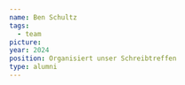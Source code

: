 ```yaml
---
name: Ben Schultz
tags:
  - team
picture:
year: 2024
position: Organisiert unser Schreibtreffen
type: alumni
---
```

